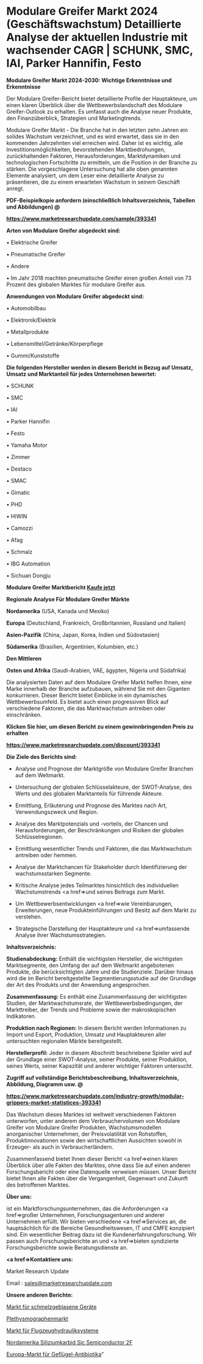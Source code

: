 # Modulare Greifer Markt 2024 (Geschäftswachstum) Detaillierte Analyse der aktuellen Industrie mit wachsender CAGR | SCHUNK, SMC, IAI, Parker Hannifin, Festo

<strong>Modulare Greifer Markt 2024-2030: Wichtige Erkenntnisse und Erkenntnisse</strong>

Der Modulare Greifer-Bericht bietet detaillierte Profile der Hauptakteure, um einen klaren Überblick über die Wettbewerbslandschaft des Modulare Greifer-Outlook zu erhalten. Es umfasst auch die Analyse neuer Produkte, den Finanzüberblick, Strategien und Marketingtrends.

Modulare Greifer Markt - Die Branche hat in den letzten zehn Jahren ein solides Wachstum verzeichnet, und es wird erwartet, dass sie in den kommenden Jahrzehnten viel erreichen wird. Daher ist es wichtig, alle Investitionsmöglichkeiten, bevorstehenden Marktbedrohungen, zurückhaltenden Faktoren, Herausforderungen, Marktdynamiken und technologischen Fortschritte zu ermitteln, um die Position in der Branche zu stärken. Die vorgeschlagene Untersuchung hat alle oben genannten Elemente analysiert, um dem Leser eine detaillierte Analyse zu präsentieren, die zu einem erwarteten Wachstum in seinem Geschäft anregt.



<strong><b>PDF-Beispielkopie anfordern (einschließlich Inhaltsverzeichnis, Tabellen und Abbildungen) @ </b></strong>

<strong><a href=https://www.marketresearchupdate.com/sample/393341>

<strong>https://www.marketresearchupdate.com/sample/393341</u></a></strong></strong>



<strong>Arten von Modulare Greifer abgedeckt sind:</strong>

• Elektrische Greifer

• Pneumatische Greifer

• Andere

• Im Jahr 2018 machten pneumatische Greifer einen großen Anteil von 73 Prozent des globalen Marktes für modulare Greifer aus.



<strong>Anwendungen von Modulare Greifer abgedeckt sind:</strong>

• Automobilbau

• Elektronik/Elektrik

• Metallprodukte

• Lebensmittel/Getränke/Körperpflege

• Gummi/Kunststoffe



<strong>Die folgenden Hersteller werden in diesem Bericht in Bezug auf Umsatz, Umsatz und Marktanteil für jedes Unternehmen bewertet:</strong>

• SCHUNK

• SMC

• IAI

• Parker Hannifin

• Festo

• Yamaha Motor

• Zimmer

• Destaco

• SMAC

• Gimatic

• PHD

• HIWIN

• Camozzi

• Afag

• Schmalz

• IBG Automation

• Sichuan Dongju



<strong>Modulare Greifer Marktbericht <a href=https://www.marketresearchupdate.com/buynow/393341>Kaufe jetzt</a></strong>



<strong>Regionale Analyse Für Modulare Greifer Märkte</strong>



<strong>Nordamerika</strong> (USA, Kanada und Mexiko)



<strong>Europa</strong> (Deutschland, Frankreich, Großbritannien, Russland und Italien)



<strong>Asien-Pazifik</strong> (China, Japan, Korea, Indien und Südostasien)



<strong>Südamerika</strong> (Brasilien, Argentinien, Kolumbien, etc.)



<strong>Den Mittleren</strong> 

<strong>Osten und Afrika</strong> (Saudi-Arabien, VAE, ägypten, Nigeria und Südafrika)

Die analysierten Daten auf dem Modulare Greifer Markt helfen Ihnen, eine Marke innerhalb der Branche aufzubauen, während Sie mit den Giganten konkurrieren. Dieser Bericht bietet Einblicke in ein dynamisches Wettbewerbsumfeld. Es bietet auch einen progressiven Blick auf verschiedene Faktoren, die das Marktwachstum antreiben oder einschränken.



<strong>Klicken Sie hier, um diesen Bericht zu einem gewinnbringenden Preis zu erhalten
</strong>

<strong><a href=https://www.marketresearchupdate.com/discount/393341>https://www.marketresearchupdate.com/discount/393341</b></u></strong></a>



<strong>Die Ziele des Berichts sind:</strong>

- Analyse und Prognose der Marktgröße von Modulare Greifer Branchen auf dem Weltmarkt.

- Untersuchung der globalen Schlüsselakteure, der SWOT-Analyse, des Werts und des globalen Marktanteils für führende Akteure.

- Ermittlung, Erläuterung und Prognose des Marktes nach Art, Verwendungszweck und Region.

- Analyse des Marktpotenzials und -vorteils, der Chancen und Herausforderungen, der Beschränkungen und Risiken der globalen Schlüsselregionen.

- Ermittlung wesentlicher Trends und Faktoren, die das Marktwachstum antreiben oder hemmen.

- Analyse der Marktchancen für Stakeholder durch Identifizierung der wachstumsstarken Segmente.

- Kritische Analyse jedes Teilmarktes hinsichtlich des individuellen Wachstumstrends <a href=>und</a> seines Beitrags zum Markt.

- Um Wettbewerbsentwicklungen <a href=>wie</a> Vereinbarungen, Erweiterungen, neue Produkteinführungen und Besitz auf dem Markt zu verstehen.

- Strategische Darstellung der Hauptakteure und <a href=>umfas</a>sende Analyse ihrer Wachstumsstrategien.



<strong>Inhaltsverzeichnis:</strong>



<strong>Studienabdeckung:</strong> Enthält die wichtigsten Hersteller, die wichtigsten Marktsegmente, den Umfang der auf dem Weltmarkt angebotenen Produkte, die berücksichtigten Jahre und die Studienziele. Darüber hinaus wird die im Bericht bereitgestellte Segmentierungsstudie auf der Grundlage der Art des Produkts und der Anwendung angesprochen.



<strong>Zusammenfassung:</strong> Es enthält eine Zusammenfassung der wichtigsten Studien, der Marktwachstumsrate, der Wettbewerbsbedingungen, der Markttreiber, der Trends und Probleme sowie der makroskopischen Indikatoren.



<strong>Produktion nach Regionen:</strong> In diesem Bericht werden Informationen zu Import und Export, Produktion, Umsatz und Hauptakteuren aller untersuchten regionalen Märkte bereitgestellt.



<strong>Herstellerprofil:</strong> Jeder in diesem Abschnitt beschriebene Spieler wird auf der Grundlage einer SWOT-Analyse, seiner Produkte, seiner Produktion, seines Werts, seiner Kapazität und anderer wichtiger Faktoren untersucht.



<strong><b>Zugriff auf vollständige Berichtsbeschreibung, Inhaltsverzeichnis, Abbildung, Diagramm usw. @ </b></strong>

<strong><a href=https://www.marketresearchupdate.com/industry-growth/modular-grippers-market-statistices-393341>https://www.marketresearchupdate.com/industry-growth/modular-grippers-market-statistices-393341</a></strong>

Das Wachstum dieses Marktes ist weltweit verschiedenen Faktoren unterworfen, unter anderem dem Verbrauchervolumen von Modulare Greifer von Modulare Greifer Produkten, Wachstumsmodellen anorganischer Unternehmen, der Preisvolatilität von Rohstoffen, Produktinnovationen sowie den wirtschaftlichen Aussichten sowohl in Erzeuger- als auch in Verbraucherländern.

Zusammenfassend bietet Ihnen dieser Bericht <a href=>einen</a> klaren Überblick über alle Fakten des Marktes, ohne dass Sie auf einen anderen Forschungsbericht oder eine Datenquelle verweisen müssen. Unser Bericht bietet Ihnen alle Fakten über die Vergangenheit, Gegenwart und Zukunft des betroffenen Marktes.



<strong>Über uns:</strong>

 ist ein Marktforschungsunternehmen, das die Anforderungen <a href=>großer</a> Unternehmen, Forschungsagenturen und anderer Unternehmen erfüllt. Wir bieten verschiedene <a href=>Services</a> an, die hauptsächlich für die Bereiche Gesundheitswesen, IT und CMFE konzipiert sind. Ein wesentlicher Beitrag dazu ist die Kundenerfahrungsforschung. Wir passen auch Forschungsberichte an und <a href=>bieten</a> syndizierte Forschungsberichte sowie Beratungsdienste an.



<strong><a href=>Kontaktiere uns:</a></strong>

Market Research Update

Email : sales@marketresearchupdate.com



<strong>Unsere anderen Berichte:</strong>

<a href=https://www.linkedin.com/pulse/melt-blown-equipment-market-size-growth>Markt für schmelzgeblasene Geräte</a>

<a href=https://www.linkedin.com/pulse/plethysmograph-market-size-share-outlook-growth>Plethysmographenmarkt</a>

<a href=https://www.linkedin.com/pulse/aircraft-hydraulic-system-market-analysis-segment>Markt für Flugzeughydrauliksysteme</a>

<a href=https://www.linkedin.com/pulse/north-america-silicon-carbide-sic-semiconductor-2f>Nordamerika Siliziumkarbid Sic Semiconductor 2F</a>

<a href=https://www.linkedin.com/pulse/europe-poultry-antibiotic-market-2023-challenges-business>Europa-Markt für Geflügel-Antibiotika</a>"
